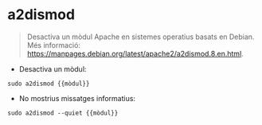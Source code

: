 # a2dismod

> Desactiva un mòdul Apache en sistemes operatius basats en Debian.
> Més informació: <https://manpages.debian.org/latest/apache2/a2dismod.8.en.html>.

- Desactiva un mòdul:

`sudo a2dismod {{mòdul}}`

- No mostrius missatges informatius:

`sudo a2dismod --quiet {{mòdul}}`
